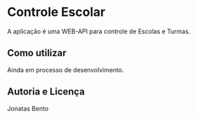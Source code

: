 # Controle Escolar

A aplicação é uma WEB-API para controle de Escolas e Turmas.

## Como utilizar

Ainda em processo de desenvolvimento.


## Autoria e Licença

Jonatas Bento
